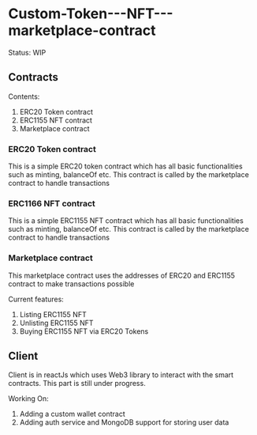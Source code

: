 # Custom-Token---NFT---marketplace-contract

Status: WIP

<h2> Contracts </h2>

Contents:
1. ERC20 Token contract
2. ERC1155 NFT contract
3. Marketplace contract

<h3> ERC20 Token contract </h3>
This is a simple ERC20 token contract which has all basic functionalities such as minting, balanceOf etc. This contract is called by the marketplace contract to handle transactions

<h3> ERC1166 NFT contract </h3>
This is a simple ERC1155 NFT contract which has all basic functionalities such as minting, balanceOf etc. This contract is called by the marketplace contract to handle transactions

<h3> Marketplace contract </h3>
This marketplace contract uses the addresses of ERC20 and ERC1155 contract to make transactions possible

Current features:
1. Listing ERC1155 NFT
2. Unlisting ERC1155 NFT
3. Buying ERC1155 NFT via ERC20 Tokens

<h2> Client </h2>

Client is in reactJs which uses Web3 library to interact with the smart contracts. This part is still under progress.

Working On:
1. Adding a custom wallet contract
2. Adding auth service and MongoDB support for storing user data
